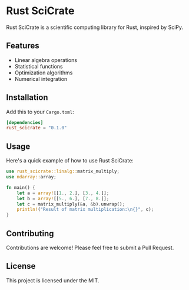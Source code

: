 # Rust SciCrate

Rust SciCrate is a scientific computing library for Rust, inspired by SciPy.

## Features

- Linear algebra operations
- Statistical functions
- Optimization algorithms
- Numerical integration

## Installation

Add this to your `Cargo.toml`:

```toml
[dependencies]
rust_scicrate = "0.1.0"
```

## Usage

Here's a quick example of how to use Rust SciCrate:

```rust
use rust_scicrate::linalg::matrix_multiply;
use ndarray::array;

fn main() {
    let a = array![[1., 2.], [3., 4.]];
    let b = array![[5., 6.], [7., 8.]];
    let c = matrix_multiply(&a, &b).unwrap();
    println!("Result of matrix multiplication:\n{}", c);
}
```

## Contributing

Contributions are welcome! Please feel free to submit a Pull Request.

## License

This project is licensed under the MIT.
